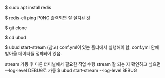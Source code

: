 
$ sudo apt install redis

$ redis-cli ping
PONG 출력되면 잘 설치된 것

$ git clone <this repository>

$ cd ubud

$ ubud start-stream
(참고) conf.yml이 있는 폴더에서 실행해야 함, conf.yml 안에 받아올 데이터들 정의되어 있음.


stream 가동 후 다른 터미널에서 필요한 작업 수행
stream 잘 되는 지 확인하고 싶으면 --log-level DEBUG로 가동
$ ubud start-stream --log-level BEBUG